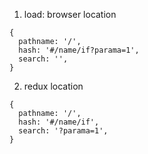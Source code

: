 1. load: browser location
```
{
  pathname: '/',
  hash: '#/name/if?parama=1',
  search: '',
}
```
2. redux location

```
{
  pathname: '/',
  hash: '#/name/if',
  search: '?parama=1',
}
```
